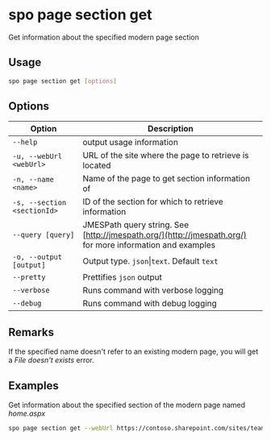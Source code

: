 # spo page section get

Get information about the specified modern page section

## Usage

```sh
spo page section get [options]
```

## Options

Option|Description
------|-----------
`--help`|output usage information
`-u, --webUrl <webUrl>`|URL of the site where the page to retrieve is located
`-n, --name <name>`|Name of the page to get section information of
`-s, --section <sectionId>`|ID of the section for which to retrieve information
`--query [query]`|JMESPath query string. See [http://jmespath.org/](http://jmespath.org/) for more information and examples
`-o, --output [output]`|Output type. `json`&#x7c;`text`. Default `text`
`--pretty`|Prettifies `json` output
`--verbose`|Runs command with verbose logging
`--debug`|Runs command with debug logging

## Remarks

If the specified name doesn't refer to an existing modern page, you will get a _File doesn't exists_ error.

## Examples

Get information about the specified section of the modern page named _home.aspx_

```sh
spo page section get --webUrl https://contoso.sharepoint.com/sites/team-a --name home.aspx --section 1
```